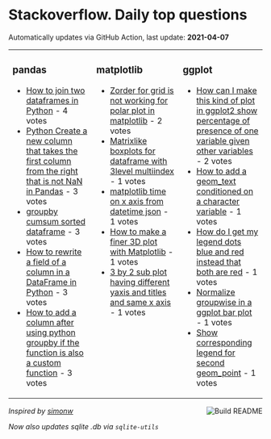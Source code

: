 # Stackoverflow. Daily top questions 

Automatically updates via GitHub Action, last update: **<!-- date starts -->2021-04-07<!-- date ends -->**


<table><tr><td valign="top" width="33%">

### pandas
<!-- pandas starts -->
* [How to join two dataframes in Python](https://stackoverflow.com/questions/66990824/how-to-join-two-dataframes-in-python) - 4 votes
* [Python  Create a new column that takes the first column from the right that is not NaN in Pandas](https://stackoverflow.com/questions/66978365/python-create-a-new-column-that-takes-the-first-column-from-the-right-that-is) - 3 votes
* [groupby cumsum sorted dataframe](https://stackoverflow.com/questions/66988105/groupby-cumsum-sorted-dataframe) - 3 votes
* [How to rewrite a field of a column in a DataFrame in Python](https://stackoverflow.com/questions/66984804/how-to-rewrite-a-field-of-a-column-in-a-dataframe-in-python) - 3 votes
* [How to add a column after using python groupby if the function is also a custom function](https://stackoverflow.com/questions/66980868/how-to-add-a-column-after-using-python-groupby-if-the-function-is-also-a-custom) - 3 votes
<!-- pandas ends -->
</td><td valign="top" width="34%">


### matplotlib
<!-- matplotlib starts -->
* [Zorder for grid is not working for polar plot in matplotlib](https://stackoverflow.com/questions/66979749/zorder-for-grid-is-not-working-for-polar-plot-in-matplotlib) - 2 votes
* [Matrixlike boxplots for dataframe with 3level multiindex](https://stackoverflow.com/questions/66984251/matrix-like-boxplots-for-dataframe-with-3-level-multiindex) - 1 votes
* [matplotlib time on x axis from datetime json](https://stackoverflow.com/questions/66986076/matplotlib-time-on-x-axis-from-datetime-json) - 1 votes
* [How to make a finer 3D plot with Matplotlib](https://stackoverflow.com/questions/66985498/how-to-make-a-finer-3d-plot-with-matplotlib) - 1 votes
* [3 by 2 sub plot having different yaxis and titles and same x axis](https://stackoverflow.com/questions/66984547/3-by-2-sub-plot-having-different-yaxis-and-titles-and-same-x-axis) - 1 votes
<!-- matplotlib ends -->
</td><td valign="top" width="34%">


### ggplot
<!-- ggplot2 starts -->
* [How can I make this kind of plot in ggplot2  show percentage of presence of one variable given other variables](https://stackoverflow.com/questions/66993514/how-can-i-make-this-kind-of-plot-in-ggplot2-show-percentage-of-presence-of-on) - 2 votes
* [How to add a geom_text conditioned on a character variable](https://stackoverflow.com/questions/66980761/how-to-add-a-geom-text-conditioned-on-a-character-variable) - 1 votes
* [How do I get my legend dots blue and red instead that both are red](https://stackoverflow.com/questions/66987830/how-do-i-get-my-legend-dots-blue-and-red-instead-that-both-are-red) - 1 votes
* [Normalize groupwise in a ggplot bar plot](https://stackoverflow.com/questions/66990623/normalize-group-wise-in-a-ggplot-bar-plot) - 1 votes
* [Show corresponding legend for second geom_point](https://stackoverflow.com/questions/66984409/show-corresponding-legend-for-second-geom-point) - 1 votes
<!-- ggplot2 ends -->
</td></tr></table>

<a href="https://github.com/hp0404/hp0404/actions"><img src="https://github.com/hp0404/hp0404/workflows/Build%20README/badge.svg" align="right" alt="Build README"></a> <p>*Inspired by  [simonw](https://github.com/simonw/simonw)*</p> <p> *Now also updates sqlite .db via `sqlite-utils`* </p>
